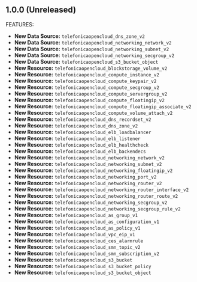 ## 1.0.0 (Unreleased)

FEATURES:

* **New Data Source:** `telefonicaopencloud_dns_zone_v2`
* **New Data Source:** `telefonicaopencloud_networking_network_v2`
* **New Data Source:** `telefonicaopencloud_networking_subnet_v2`
* **New Data Source:** `telefonicaopencloud_networking_secgroup_v2`
* **New Data Source:** `telefonicaopencloud_s3_bucket_object`
* **New Resource:** `telefonicaopencloud_blockstorage_volume_v2`
* **New Resource:** `telefonicaopencloud_compute_instance_v2`
* **New Resource:** `telefonicaopencloud_compute_keypair_v2`
* **New Resource:** `telefonicaopencloud_compute_secgroup_v2`
* **New Resource:** `telefonicaopencloud_compute_servergroup_v2`
* **New Resource:** `telefonicaopencloud_compute_floatingip_v2`
* **New Resource:** `telefonicaopencloud_compute_floatingip_associate_v2`
* **New Resource:** `telefonicaopencloud_compute_volume_attach_v2`
* **New Resource:** `telefonicaopencloud_dns_recordset_v2`
* **New Resource:** `telefonicaopencloud_dns_zone_v2`
* **New Resource:** `telefonicaopencloud_elb_loadbalancer`
* **New Resource:** `telefonicaopencloud_elb_listener`
* **New Resource:** `telefonicaopencloud_elb_healthcheck`
* **New Resource:** `telefonicaopencloud_elb_backendecs`
* **New Resource:** `telefonicaopencloud_networking_network_v2`
* **New Resource:** `telefonicaopencloud_networking_subnet_v2`
* **New Resource:** `telefonicaopencloud_networking_floatingip_v2`
* **New Resource:** `telefonicaopencloud_networking_port_v2`
* **New Resource:** `telefonicaopencloud_networking_router_v2`
* **New Resource:** `telefonicaopencloud_networking_router_interface_v2`
* **New Resource:** `telefonicaopencloud_networking_router_route_v2`
* **New Resource:** `telefonicaopencloud_networking_secgroup_v2`
* **New Resource:** `telefonicaopencloud_networking_secgroup_rule_v2`
* **New Resource:** `telefonicaopencloud_as_group_v1`
* **New Resource:** `telefonicaopencloud_as_configuration_v1`
* **New Resource:** `telefonicaopencloud_as_policy_v1`
* **New Resource:** `telefonicaopencloud_vpc_eip_v1`
* **New Resource:** `telefonicaopencloud_ces_alarmrule`
* **New Resource:** `telefonicaopencloud_smn_topic_v2`
* **New Resource:** `telefonicaopencloud_smn_subscription_v2`
* **New Resource:** `telefonicaopencloud_s3_bucket`
* **New Resource:** `telefonicaopencloud_s3_bucket_policy`
* **New Resource:** `telefonicaopencloud_s3_bucket_object`
